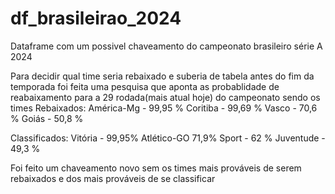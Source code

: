 # df_brasileirao_2024
Dataframe com um possivel chaveamento do campeonato brasileiro série A 2024


Para decidir qual time seria rebaixado e suberia de tabela antes do fim da temporada foi feita uma pesquisa que aponta as probablidade de reabaixamento para a 29 rodada(mais atual hoje) do campeonato sendo os times 
Rebaixados: 
América-Mg - 99,95 %
Coritiba - 99,69 %
Vasco - 70,6 %
Goiás - 50,8 %

Classificados:
Vitória - 99,95%
Atlético-GO 71,9%
Sport - 62 %
Juventude - 49,3 %

Foi feito um chaveamento novo sem os times mais prováveis de serem rebaixados e dos mais prováveis de se classificar 
